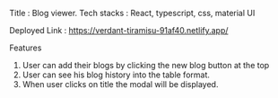 Title : Blog viewer.
Tech stacks : React, typescript, css, material UI

Deployed Link : https://verdant-tiramisu-91af40.netlify.app/

Features 
1) User can add their blogs by clicking the new blog button at the top
2) User can see his blog history into the table format.
3) When user clicks on title the modal will be displayed. 
